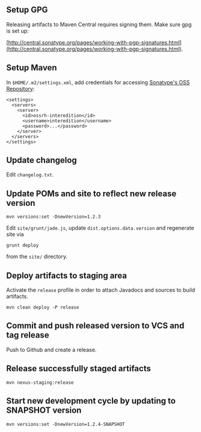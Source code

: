 ## Setup GPG

Releasing artifacts to Maven Central requires signing them. Make sure gpg is set up:

[http://central.sonatype.org/pages/working-with-pgp-signatures.html](http://central.sonatype.org/pages/working-with-pgp-signatures.html).

## Setup Maven

In `$HOME/.m2/settings.xml`, add credentials for accessing
[Sonatype's OSS Repository](https://oss.sonatype.org/):

    <settings>
      <servers>
        <server>
          <id>ossrh-interedition</id>
          <username>interedition</username>
          <password>...</password>
        </server>
      </servers>
    </settings>

## Update changelog

Edit `changelog.txt`.

## Update POMs and site to reflect new release version

    mvn versions:set -DnewVersion=1.2.3

Edit `site/grunt/jade.js`, update `dist.options.data.version` and regenerate site via

    grunt deploy

from the `site/` directory.

## Deploy artifacts to staging area

Activate the `release` profile in order to attach Javadocs and sources to build artifacts.

    mvn clean deploy -P release

## Commit and push released version to VCS and tag release

Push to Github and create a release.

## Release successfully staged artifacts

    mvn nexus-staging:release

## Start new development cycle by updating to SNAPSHOT version

    mvn versions:set -DnewVersion=1.2.4-SNAPSHOT
